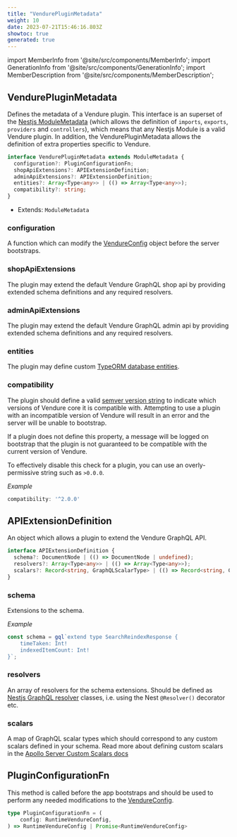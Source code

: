 ```yaml
---
title: "VendurePluginMetadata"
weight: 10
date: 2023-07-21T15:46:16.803Z
showtoc: true
generated: true
---
```

<!-- This file was generated from the Vendure source. Do not modify. Instead, re-run the "docs:build" script -->
import MemberInfo from '@site/src/components/MemberInfo';
import GenerationInfo from '@site/src/components/GenerationInfo';
import MemberDescription from '@site/src/components/MemberDescription';


## VendurePluginMetadata

<GenerationInfo sourceFile="packages/core/src/plugin/vendure-plugin.ts" sourceLine="23" packageName="@vendure/core" />

Defines the metadata of a Vendure plugin. This interface is an superset of the [Nestjs ModuleMetadata](https://docs.nestjs.com/modules)
(which allows the definition of `imports`, `exports`, `providers` and `controllers`), which means
that any Nestjs Module is a valid Vendure plugin. In addition, the VendurePluginMetadata allows the definition of
extra properties specific to Vendure.

```ts title="Signature"
interface VendurePluginMetadata extends ModuleMetadata {
  configuration?: PluginConfigurationFn;
  shopApiExtensions?: APIExtensionDefinition;
  adminApiExtensions?: APIExtensionDefinition;
  entities?: Array<Type<any>> | (() => Array<Type<any>>);
  compatibility?: string;
}
```
* Extends: <code>ModuleMetadata</code>



<div className="members-wrapper">

### configuration

<MemberInfo kind="property" type="<a href='/reference/typescript-api/plugin/vendure-plugin-metadata#pluginconfigurationfn'>PluginConfigurationFn</a>"   />

A function which can modify the <a href='/reference/typescript-api/configuration/vendure-config#vendureconfig'>VendureConfig</a> object before the server bootstraps.
### shopApiExtensions

<MemberInfo kind="property" type="<a href='/reference/typescript-api/plugin/vendure-plugin-metadata#apiextensiondefinition'>APIExtensionDefinition</a>"   />

The plugin may extend the default Vendure GraphQL shop api by providing extended
schema definitions and any required resolvers.
### adminApiExtensions

<MemberInfo kind="property" type="<a href='/reference/typescript-api/plugin/vendure-plugin-metadata#apiextensiondefinition'>APIExtensionDefinition</a>"   />

The plugin may extend the default Vendure GraphQL admin api by providing extended
schema definitions and any required resolvers.
### entities

<MemberInfo kind="property" type="Array&#60;Type&#60;any&#62;&#62; | (() =&#62; Array&#60;Type&#60;any&#62;&#62;)"   />

The plugin may define custom [TypeORM database entities](https://typeorm.io/#/entities).
### compatibility

<MemberInfo kind="property" type="string"  since="2.0.0"  />

The plugin should define a valid [semver version string](https://www.npmjs.com/package/semver) to indicate which versions of
Vendure core it is compatible with. Attempting to use a plugin with an incompatible
version of Vendure will result in an error and the server will be unable to bootstrap.

If a plugin does not define this property, a message will be logged on bootstrap that the plugin is not
guaranteed to be compatible with the current version of Vendure.

To effectively disable this check for a plugin, you can use an overly-permissive string such as `>0.0.0`.

*Example*

```ts
compatibility: '^2.0.0'
```


</div>


## APIExtensionDefinition

<GenerationInfo sourceFile="packages/core/src/plugin/vendure-plugin.ts" sourceLine="74" packageName="@vendure/core" />

An object which allows a plugin to extend the Vendure GraphQL API.

```ts title="Signature"
interface APIExtensionDefinition {
  schema?: DocumentNode | (() => DocumentNode | undefined);
  resolvers?: Array<Type<any>> | (() => Array<Type<any>>);
  scalars?: Record<string, GraphQLScalarType> | (() => Record<string, GraphQLScalarType>);
}
```

<div className="members-wrapper">

### schema

<MemberInfo kind="property" type="DocumentNode | (() =&#62; DocumentNode | undefined)"   />

Extensions to the schema.

*Example*

```ts
const schema = gql`extend type SearchReindexResponse {
    timeTaken: Int!
    indexedItemCount: Int!
}`;
```
### resolvers

<MemberInfo kind="property" type="Array&#60;Type&#60;any&#62;&#62; | (() =&#62; Array&#60;Type&#60;any&#62;&#62;)"   />

An array of resolvers for the schema extensions. Should be defined as [Nestjs GraphQL resolver](https://docs.nestjs.com/graphql/resolvers-map)
classes, i.e. using the Nest `@Resolver()` decorator etc.
### scalars

<MemberInfo kind="property" type="Record&#60;string, GraphQLScalarType&#62; | (() =&#62; Record&#60;string, GraphQLScalarType&#62;)"  since="1.7.0"  />

A map of GraphQL scalar types which should correspond to any custom scalars defined in your schema.
Read more about defining custom scalars in the
[Apollo Server Custom Scalars docs](https://www.apollographql.com/docs/apollo-server/schema/custom-scalars)


</div>


## PluginConfigurationFn

<GenerationInfo sourceFile="packages/core/src/plugin/vendure-plugin.ts" sourceLine="112" packageName="@vendure/core" />

This method is called before the app bootstraps and should be used to perform any needed modifications to the <a href='/reference/typescript-api/configuration/vendure-config#vendureconfig'>VendureConfig</a>.

```ts title="Signature"
type PluginConfigurationFn = (
    config: RuntimeVendureConfig,
) => RuntimeVendureConfig | Promise<RuntimeVendureConfig>
```
